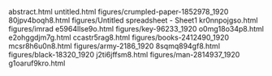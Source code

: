 abstract.html
untitled.html
figures/crumpled-paper-1852978_1920
80jpv4boqh8.html
figures/Untitled spreadsheet - Sheet1
kr0nnpojgso.html
figures/imrad
e5964llse9o.html
figures/key-96233_1920
o0mg18o34p8.html
e2ohggdjm7g.html
ccastr5rag8.html
figures/books-2412490_1920
mcsr8h6u0n8.html
figures/army-2186_1920
8sqmq894gf8.html
figures/black-18320_1920
j2ti6jffsm8.html
figures/man-2814937_1920
g1oaruf9kro.html